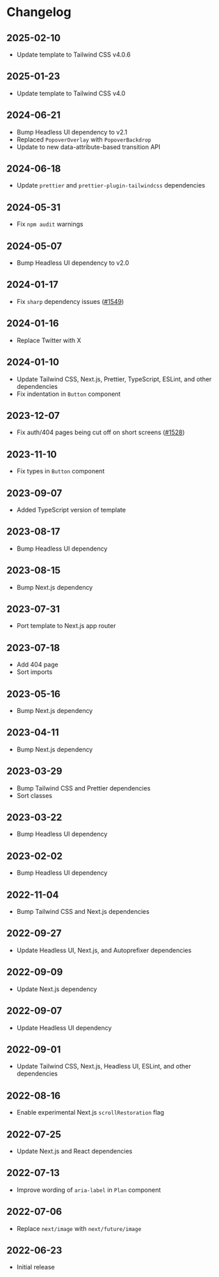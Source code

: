 # Changelog

## 2025-02-10

- Update template to Tailwind CSS v4.0.6

## 2025-01-23

- Update template to Tailwind CSS v4.0

## 2024-06-21

- Bump Headless UI dependency to v2.1
- Replaced `PopoverOverlay` with `PopoverBackdrop`
- Update to new data-attribute-based transition API

## 2024-06-18

- Update `prettier` and `prettier-plugin-tailwindcss` dependencies

## 2024-05-31

- Fix `npm audit` warnings

## 2024-05-07

- Bump Headless UI dependency to v2.0

## 2024-01-17

- Fix `sharp` dependency issues ([#1549](https://github.com/tailwindlabs/tailwindui-issues/issues/1549))

## 2024-01-16

- Replace Twitter with X

## 2024-01-10

- Update Tailwind CSS, Next.js, Prettier, TypeScript, ESLint, and other dependencies
- Fix indentation in `Button` component

## 2023-12-07

- Fix auth/404 pages being cut off on short screens ([#1528](https://github.com/tailwindlabs/tailwindui-issues/issues/1528))

## 2023-11-10

- Fix types in `Button` component

## 2023-09-07

- Added TypeScript version of template

## 2023-08-17

- Bump Headless UI dependency

## 2023-08-15

- Bump Next.js dependency

## 2023-07-31

- Port template to Next.js app router

## 2023-07-18

- Add 404 page
- Sort imports

## 2023-05-16

- Bump Next.js dependency

## 2023-04-11

- Bump Next.js dependency

## 2023-03-29

- Bump Tailwind CSS and Prettier dependencies
- Sort classes

## 2023-03-22

- Bump Headless UI dependency

## 2023-02-02

- Bump Headless UI dependency

## 2022-11-04

- Bump Tailwind CSS and Next.js dependencies

## 2022-09-27

- Update Headless UI, Next.js, and Autoprefixer dependencies

## 2022-09-09

- Update Next.js dependency

## 2022-09-07

- Update Headless UI dependency

## 2022-09-01

- Update Tailwind CSS, Next.js, Headless UI, ESLint, and other dependencies

## 2022-08-16

- Enable experimental Next.js `scrollRestoration` flag

## 2022-07-25

- Update Next.js and React dependencies

## 2022-07-13

- Improve wording of `aria-label` in `Plan` component

## 2022-07-06

- Replace `next/image` with `next/future/image`

## 2022-06-23

- Initial release
